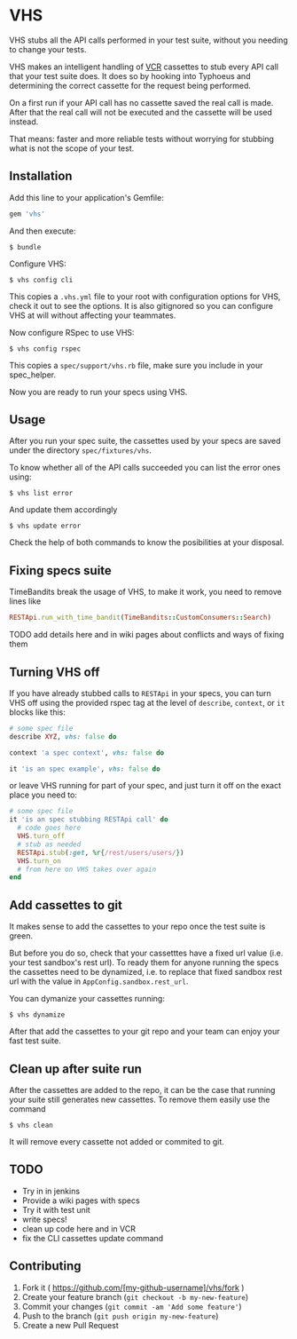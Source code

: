 # VHS

VHS stubs all the API calls performed in your test suite, without you needing
to change your tests.

VHS makes an intelligent handling of
[VCR](https://source.xing.com/joaquin-rivera/vcr) cassettes to
stub every API call that your test suite does. It
does so by hooking into Typhoeus and determining the correct
cassette for the request being performed.

On a first run if your API call has no cassette saved the real
call is made. After that the real call will not be executed and
the cassette will be used instead.

That means: faster and more reliable tests without worrying for
stubbing what is not the scope of your test.

## Installation

Add this line to your application's Gemfile:

```ruby
gem 'vhs'
```

And then execute:

    $ bundle

Configure VHS:

    $ vhs config cli

This copies a `.vhs.yml` file to your root with configuration options for VHS,
check it out to see the options. It is also gitignored so you can configure VHS
at will without affecting your teammates.

Now configure RSpec to use VHS:

    $ vhs config rspec

This copies a `spec/support/vhs.rb` file, make sure you include in your spec_helper.

Now you are ready to run your specs using VHS.

## Usage

After you run your spec suite, the cassettes used by your specs are saved under
the directory `spec/fixtures/vhs`.

To know whether all of the API calls succeeded you can list the error ones using:

    $ vhs list error

And update them accordingly

    $ vhs update error

Check the help of both commands to know the posibilities at your disposal.

## Fixing specs suite

TimeBandits break the usage of VHS, to make it work, you need to remove lines like

```ruby
RESTApi.run_with_time_bandit(TimeBandits::CustomConsumers::Search)
```

TODO add details here and in wiki pages about conflicts and ways of fixing them

## Turning VHS off

If you have already stubbed calls to `RESTApi` in your specs, you
can turn VHS off using the provided rspec tag at the level of `describe`,
`context`, or `it` blocks like this:

```ruby
# some spec file
describe XYZ, vhs: false do

context 'a spec context', vhs: false do

it 'is an spec example', vhs: false do
```

or leave VHS running for part of your spec, and just turn it off on the exact
place you need to:

```ruby
# some spec file
it 'is an spec stubbing RESTApi call' do
  # code goes here
  VHS.turn_off
  # stub as needed
  RESTApi.stub(:get, %r{/rest/users/users/})
  VHS.turn_on
  # from here on VHS takes over again
end
```

## Add cassettes to git

It makes sense to add the cassettes to your repo once the test suite is green.

But before you do so, check that your cassetttes have a fixed url value (i.e.
your test sandbox's rest url).
To ready them for anyone running the specs the cassettes need to be dynamized,
i.e. to replace that fixed sandbox rest url with the value in
`AppConfig.sandbox.rest_url`.

You can dymanize your cassettes running:

    $ vhs dynamize

After that add the cassettes to your git repo and your team can enjoy your fast
test suite.

## Clean up after suite run

After the cassettes are added to the repo, it can be the case that running your
suite still generates new cassettes. To remove them easily use the command

    $ vhs clean

It will remove every cassette not added or commited to git.

## TODO
- Try in in jenkins
- Provide a wiki pages with specs
- Try it with test unit
- write specs!
- clean up code here and in VCR
- fix the CLI cassettes update command

## Contributing

1. Fork it ( https://github.com/[my-github-username]/vhs/fork )
2. Create your feature branch (`git checkout -b my-new-feature`)
3. Commit your changes (`git commit -am 'Add some feature'`)
4. Push to the branch (`git push origin my-new-feature`)
5. Create a new Pull Request

